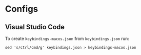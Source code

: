 # Configs

## Visual Studio Code

To create `keybindings-macos.json` from `keybindings.json` run:

```
sed 's/ctrl/cmd/g' keybindings.json > keybindings-macos.json
```
